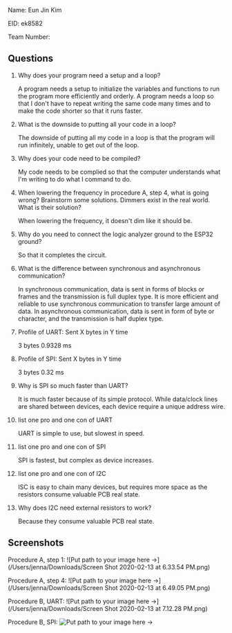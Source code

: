 Name: Eun Jin Kim

EID: ek8582

Team Number:

## Questions

1. Why does your program need a setup and a loop?

    A program needs a setup to initialize the variables and functions to run the program more efficiently and orderly. A program needs a loop so that I don't have to repeat writing the same code many times and to make the code shorter so that it runs faster. 

2. What is the downside to putting all your code in a loop?

    The downside of putting all my code in a loop is that the program will run infinitely, unable to get out of the loop.  

3. Why does your code need to be compiled?

    My code needs to be complied so that the computer understands what I'm writing to do what I command to do. 

4. When lowering the frequency in procedure A, step 4, what is going wrong? Brainstorm some solutions. Dimmers exist in the real world. What is their solution?

    When lowering the frequency, it doesn't dim like it should be. 

5. Why do you need to connect the logic analyzer ground to the ESP32 ground?

    So that it completes the circuit. 

6. What is the difference between synchronous and asynchronous communication?

   In synchronous communication, data is sent in forms of blocks or frames and the transmission is full duplex type. It is more efficient and reliable to use synchronous communication to transfer large amount of data. In asynchronous communication, data is sent in form of byte or character, and the transmission is half duplex type. 

7. Profile of UART: Sent X bytes in Y time 

    3 bytes 0.9328 ms

8. Profile of SPI: Sent X bytes in Y time

    3 bytes 0.32 ms

9. Why is SPI so much faster than UART?

    It is much faster because of its simple protocol. While data/clock lines are shared between devices, each device require a unique address wire.

10. list one pro and one con of UART

    UART is simple to use, but slowest in speed. 

11. list one pro and one con of SPI

    SPI is fastest, but complex as device increases. 

12. list one pro and one con of I2C

    ISC is easy to chain many devices, but requires more space as the resistors consume valuable PCB real state. 

13. Why does I2C need external resistors to work?

    Because they consume valuable PCB real state. 

## Screenshots

Procedure A, step 1:
![Put path to your image here ->](/Users/jenna/Downloads/Screen Shot 2020-02-13 at 6.33.54 PM.png)

Procedure A, step 4:
![Put path to your image here ->](/Users/jenna/Downloads/Screen Shot 2020-02-13 at 6.49.05 PM.png)

Procedure B, UART:
![Put path to your image here ->](/Users/jenna/Downloads/Screen Shot 2020-02-13 at 7.12.28 PM.png)

Procedure B, SPI:
![Put path to your image here ->]()

